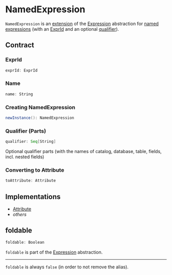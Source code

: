 # NamedExpression

`NamedExpression` is an [extension](#contract) of the [Expression](Expression.md) abstraction for [named expressions](#implementations) (with an [ExprId](#exprId) and an optional [qualifier](#qualifier)).

## Contract

### <span id="exprId"> ExprId

```scala
exprId: ExprId
```

### <span id="name"> Name

```scala
name: String
```

### <span id="newInstance"> Creating NamedExpression

```scala
newInstance(): NamedExpression
```

### <span id="qualifier"> Qualifier (Parts)

```scala
qualifier: Seq[String]
```

Optional qualifier parts (with the names of catalog, database, table, fields, incl. nested fields)

### <span id="toAttribute"> Converting to Attribute

```scala
toAttribute: Attribute
```

## Implementations

* [Attribute](Attribute.md)
* _others_

## <span id="foldable"> foldable

```scala
foldable: Boolean
```

`foldable` is part of the [Expression](Expression.md#foldable) abstraction.

---

`foldable` is always `false` (in order to not remove the alias).
